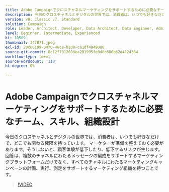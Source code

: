 ```yaml
---
title: Adobe Campaignでクロスチャネルマーケティングをサポートするために必要なチーム、スキル、組織設計
description: 今日のクロスチャネルとデジタルの世界では、消費者は、いつでも好きなだけで、どこでも関わる権限を持っています。
version: v8, Classic v7, Standard
solution: Campaign
role: Leader, Architect, Developer, Data Architect, Data Engineer, Admin, User
level: Beginner, Intermediate, Experienced
kt: 10509
thumbnail: 343871.jpeg
exl-id: 20c66199-0470-48ce-b100-ca1df4949080
source-git-commit: 8c12f7012098ea201995fe0d8c680b62a4124364
workflow-type: tm+mt
source-wordcount: '110'
ht-degree: 0%

---
```


# Adobe Campaignでクロスチャネルマーケティングをサポートするために必要なチーム、スキル、組織設計

今日のクロスチャネルとデジタルの世界では、消費者は、いつでも好きなだけで、どこでも関わる権限を持っています。 マーケターが準備を整えておく必要があります。そうしないと、顧客体験が低下したり、低下するリスクが生じます。 回答は、複数のチャネルにわたるメッセージの編成をサポートするマーケティングプラットフォームだけでなく、すべてのチャネルにわたるマーケティングキャンペーンの計画、実行、測定をサポートするマーケティング組織を持つことです。

>[!VIDEO](https://video.tv.adobe.com/v/343871/?quality=12&learn=on)
